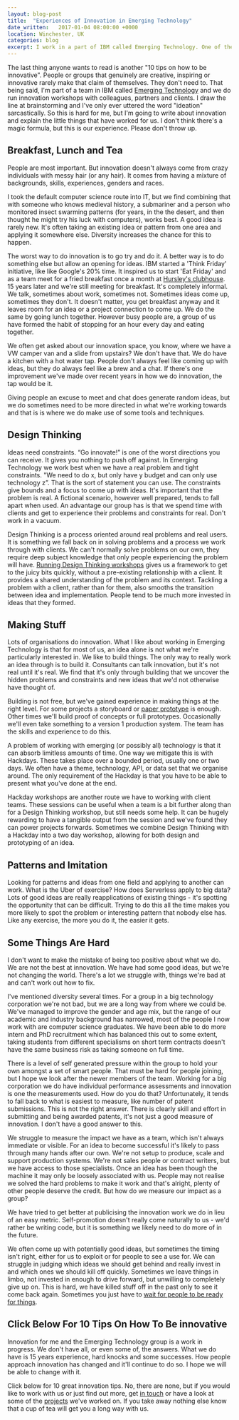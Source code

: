 ```yaml
---
layout: blog-post
title:  "Experiences of Innovation in Emerging Technology"
date_written:   2017-01-04 08:00:00 +0000
location: Winchester, UK
categories: blog
excerpt: I work in a part of IBM called Emerging Technology. One of the group's responsibilities is to help clients with innovation. We do this by explaining technology, running workshops and helping prototype new ideas. We're often asked how to be innovative. I don't think we have an answer to this, but we do have lots of experience of what has worked and hasn't worked for us.
---
```

The last thing anyone wants to read is another "10 tips on how to be innovative". People or groups that genuinely are creative, inspiring or innovative rarely make that claim of themselves. They don't need to. That being said, I'm part of a team in IBM called [Emerging Technology](https://ets.mybluemix.net) and we do run innovation workshops with colleagues, partners and clients. I draw the line at brainstorming and I've only ever uttered the word "ideation" sarcastically. So this is hard for me, but I'm going to write about innovation and explain the little things that have worked for us. I don't think there's a magic formula, but this is our experience. Please don't throw up.

## Breakfast, Lunch and Tea
People are most important. But innovation doesn't always come from crazy individuals with messy hair (or any hair). It comes from having a mixture of backgrounds, skills, experiences, genders and races.

I took the default computer science route into IT, but we find combining that with someone who knows medieval history, a submariner and a person who monitored insect swarming patterns (for years, in the the desert, and then thought he might try his luck with computers), works best. A good idea is rarely new. It's often taking an existing idea or pattern from one area and applying it somewhere else. Diversity increases the chance for this to happen.

The worst way to do innovation is to go try and do it. A better way is to do something else but allow an opening for ideas. IBM started a 'Think Friday' initiative, like like Google's 20% time. It inspired us to start 'Eat Friday' and as a team meet for a fried breakfast once a month at [Hursley's clubhouse](http://www.ibmhursleyclub.org.uk). 15 years later and we're still meeting for breakfast. It's completely informal. We talk, sometimes about work, sometimes not. Sometimes ideas come up, sometimes they don't. It doesn't matter, you get breakfast anyway and it leaves room for an idea or a project connection to come up. We do the same by going lunch together. However busy people are, a group of us have formed the habit of stopping for an hour every day and eating together.

We often get asked about our innovation space, you know, where we have a VW camper van and a slide from upstairs? We don't have that. We do have a kitchen with a hot water tap. People don't always feel like coming up with ideas, but they do always feel like a brew and a chat. If there's one improvement we've made over recent years in how we do innovation, the tap would be it.

Giving people an excuse to meet and chat does generate random ideas, but we do sometimes need to be more directed in what we're working towards and that is is where we do make use of some tools and techniques.

## Design Thinking
Ideas need constraints. “Go innovate!” is one of the worst directions you can receive. It gives you nothing to push off against. In Emerging Technology we work best when we have a real problem and tight constraints. "We need to do x, but only have y budget and can only use technology z”. That is the sort of statement you can use. The constraints give bounds and a focus to come up with ideas. It's important that the problem is real. A fictional scenario, however well prepared, tends to fall apart when used. An advantage our group has is that we spend time with clients and get to experience their problems and constraints for real. Don't work in a vacuum.

Design Thinking is a process oriented around real problems and real users. It is something we fall back on in solving problems and a process we work through with clients. We can't normally solve problems on our own, they require deep subject knowledge that only people experiencing the problem will have. [Running Design Thinking workshops](https://github.com/ibmets/emerging-technology-workshops) gives us a framework to get to the juicy bits quickly, without a pre-existing relationship with a client. It provides a shared understanding of the problem and its context. Tackling a problem with a client, rather than for them, also smooths the transition between idea and implementation. People tend to be much more invested in ideas that they formed.

## Making Stuff
Lots of organisations do innovation. What I like about working in Emerging Technology is that for most of us, an idea alone is not what we're particularly interested in. We like to build things. The only way to really work an idea through is to build it. Consultants can talk innovation, but it's not real until it's real. We find that it's only through building that we uncover the hidden problems and constraints and new ideas that we'd not otherwise have thought of.

Building is not free, but we've gained experience in making things at the right level. For some projects a storyboard or [paper prototype](https://www.youtube.com/watch?v=68sTzGqjw28) is enough. Other times we'll build proof of concepts or full prototypes. Occasionally we'll even take something to a version 1 production system. The team has the skills and experience to do this.

A problem of working with emerging (or possibly all) technology is that it can absorb limitless amounts of time. One way we mitigate this is with Hackdays. These takes place over a bounded period, usually one or two days. We often have a theme, technology, API, or data set that we organise around. The only requirement of the Hackday is that you have to be able to present what you've done at the end.

Hackday workshops are another route we have to working with client teams. These sessions can be useful when a team is a bit further along than for a Design Thinking workshop, but still needs some help. It can be hugely rewarding to have a tangible output from the session and we've found they can power projects forwards. Sometimes we combine Design Thinking with a Hackday into a two day workshop, allowing for both design and prototyping of an idea.

## Patterns and Imitation
Looking for patterns and ideas from one field and applying to another can work. What is the Uber of exercise? How does Serverless apply to big data? Lots of good ideas are really reapplications of existing things - it's spotting the opportunity that can be difficult. Trying to do this all the time makes you more likely to spot the problem or interesting pattern that nobody else has. Like any exercise, the more you do it, the easier it gets.

## Some Things Are Hard
I don't want to make the mistake of being too positive about what we do. We are not the best at innovation. We have had some good ideas, but we're not changing the world. There's a lot we struggle with, things we're bad at and can't work out how to fix.

I've mentioned diversity several times. For a group in a big technology corporation we're not bad, but we are a long way from where we could be. We've managed to improve the gender and age mix, but the range of our academic and industry background has narrowed, most of the people I now work with are computer science graduates. We have been able to do more intern and PhD recruitment which has balanced this out to some extent, taking students from different specialisms on short term contracts doesn't have the same business risk as taking someone on full time.

There is a level of self generated pressure within the group to hold your own amongst a set of smart people. That must be hard for people joining, but I hope we look after the newer members of the team. Working for a big corporation we do have individual performance assessments and innovation is one the measurements used. How do you do that? Unfortunately, it tends to fall back to what is easiest to measure, like number of patent submissions. This is not the right answer. There is clearly skill and effort in submitting and being awarded patents, it's not just a good measure of innovation. I don't have a good answer to this.

We struggle to measure the impact we have as a team, which isn't always immediate or visible. For an idea to become successful it's likely to pass through many hands after our own. We're not setup to produce, scale and support production systems. We're not sales people or contract writers, but we have access to those specialists. Once an idea has been though the machine it may only be loosely associated with us. People may not realise we solved the hard problems to make it work and that's alright, plenty of other people deserve the credit. But how do we measure our impact as a group?

We have tried to get better at publicising the innovation work we do in lieu of an easy metric. Self-promotion doesn't really come naturally to us - we'd rather be writing code, but it is something we likely need to do more of in the future.

We often come up with potentially good ideas, but sometimes the timing isn't right, either for us to exploit or for people to see a use for. We can struggle in judging which ideas we should get behind and really invest in and which ones we should kill off quickly. Sometimes we leave things in limbo, not invested in enough to drive forward, but unwilling to completely give up on. This is hard, we have killed stuff off in the past only to see it come back again. Sometimes you just have to [wait for people to be ready for things](http://www.collaborativefund.com/blog/when-you-change-the-world-and-no-one-notices/).

## Click Below For 10 Tips On How To Be innovative
Innovation for me and the Emerging Technology group is a work in progress. We don't have all, or even some of, the answers. What we do have is 15 years experience, hard knocks and some successes. How people approach innovation has changed and it'll continue to do so. I hope we will be able to change with it.

Click below for 10 great innovation tips. No, there are none, but if you would like to work with us or just find out more, get [in touch](mailto:shawdm@uk.ibm.com) or have a look at some of the [projects](https://ets.mybluemix.net/catalogue/demos) we've worked on. If you take away nothing else know that a cup of tea will get you a long way with us.
